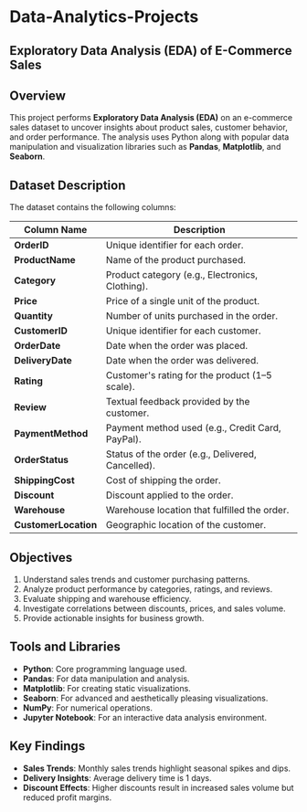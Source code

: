 # Data-Analytics-Projects
## Exploratory Data Analysis (EDA) of E-Commerce Sales

## Overview
This project performs **Exploratory Data Analysis (EDA)** on an e-commerce sales dataset to uncover insights about product sales, customer behavior, and order performance. The analysis uses Python along with popular data manipulation and visualization libraries such as **Pandas**, **Matplotlib**, and **Seaborn**.

## Dataset Description
The dataset contains the following columns:

| Column Name       | Description                                         |
|-------------------|-----------------------------------------------------|
| **OrderID**       | Unique identifier for each order.                   |
| **ProductName**   | Name of the product purchased.                      |
| **Category**      | Product category (e.g., Electronics, Clothing).     |
| **Price**         | Price of a single unit of the product.              |
| **Quantity**      | Number of units purchased in the order.             |
| **CustomerID**    | Unique identifier for each customer.                |
| **OrderDate**     | Date when the order was placed.                     |
| **DeliveryDate**  | Date when the order was delivered.                  |
| **Rating**        | Customer's rating for the product (1–5 scale).      |
| **Review**        | Textual feedback provided by the customer.          |
| **PaymentMethod** | Payment method used (e.g., Credit Card, PayPal).    |
| **OrderStatus**   | Status of the order (e.g., Delivered, Cancelled).   |
| **ShippingCost**  | Cost of shipping the order.                         |
| **Discount**      | Discount applied to the order.                      |
| **Warehouse**     | Warehouse location that fulfilled the order.        |
| **CustomerLocation** | Geographic location of the customer.             |

## Objectives
1. Understand sales trends and customer purchasing patterns.
2. Analyze product performance by categories, ratings, and reviews.
3. Evaluate shipping and warehouse efficiency.
4. Investigate correlations between discounts, prices, and sales volume.
5. Provide actionable insights for business growth.

## Tools and Libraries
- **Python**: Core programming language used.
- **Pandas**: For data manipulation and analysis.
- **Matplotlib**: For creating static visualizations.
- **Seaborn**: For advanced and aesthetically pleasing visualizations.
- **NumPy**: For numerical operations.
- **Jupyter Notebook**: For an interactive data analysis environment.

## Key Findings
- **Sales Trends**: Monthly sales trends highlight seasonal spikes and dips.
- **Delivery Insights**: Average delivery time is 1 days.
- **Discount Effects**: Higher discounts result in increased sales volume but reduced profit margins.
